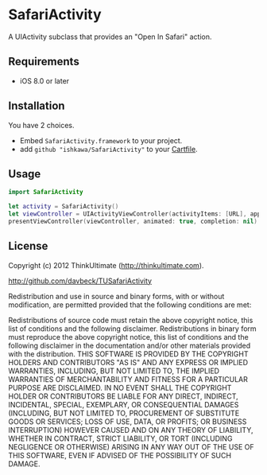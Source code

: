 # SafariActivity

A UIActivity subclass that provides an "Open In Safari" action.

## Requirements

- iOS 8.0 or later

## Installation

You have 2 choices.

- Embed `SafariActivity.framework` to your project.
- add `github "ishkawa/SafariActivity"` to your [Cartfile](https://github.com/Carthage/Carthage).


## Usage

```swift
import SafariActivity

let activity = SafariActivity()
let viewController = UIActivityViewController(activityItems: [URL], applicationActivities: [activity])
presentViewController(viewController, animated: true, completion: nil)
```


## License

Copyright (c) 2012 ThinkUltimate (http://thinkultimate.com).

http://github.com/davbeck/TUSafariActivity

Redistribution and use in source and binary forms, with or without modification, are permitted provided that the following conditions are met:

Redistributions of source code must retain the above copyright notice, this list of conditions and the following disclaimer.
Redistributions in binary form must reproduce the above copyright notice, this list of conditions and the following disclaimer in the documentation and/or other materials provided with the distribution.
THIS SOFTWARE IS PROVIDED BY THE COPYRIGHT HOLDERS AND CONTRIBUTORS "AS IS" AND ANY EXPRESS OR IMPLIED WARRANTIES, INCLUDING, BUT NOT LIMITED TO, THE IMPLIED WARRANTIES OF MERCHANTABILITY AND FITNESS FOR A PARTICULAR PURPOSE ARE DISCLAIMED. IN NO EVENT SHALL THE COPYRIGHT HOLDER OR CONTRIBUTORS BE LIABLE FOR ANY DIRECT, INDIRECT, INCIDENTAL, SPECIAL, EXEMPLARY, OR CONSEQUENTIAL DAMAGES (INCLUDING, BUT NOT LIMITED TO, PROCUREMENT OF SUBSTITUTE GOODS OR SERVICES; LOSS OF USE, DATA, OR PROFITS; OR BUSINESS INTERRUPTION) HOWEVER CAUSED AND ON ANY THEORY OF LIABILITY, WHETHER IN CONTRACT, STRICT LIABILITY, OR TORT (INCLUDING NEGLIGENCE OR OTHERWISE) ARISING IN ANY WAY OUT OF THE USE OF THIS SOFTWARE, EVEN IF ADVISED OF THE POSSIBILITY OF SUCH DAMAGE.
